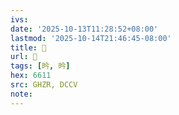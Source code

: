 ```yaml
---
ivs:
date: '2025-10-13T11:28:52+08:00'
lastmod: '2025-10-14T21:46:45-08:00'
title: 󰟉
url: 󰟉
tags: [昑, 昑]
hex: 6611
src: GHZR, DCCV
note:
---
```

